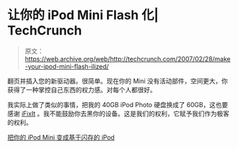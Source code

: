 # 让你的 iPod Mini Flash 化| TechCrunch

> 原文：<https://web.archive.org/web/http://techcrunch.com/2007/02/28/make-your-ipod-mini-flash-ilized/>

翻页并插入您的新驱动器。很简单。现在你的 Mini 没有活动部件，空间更大，你获得了一种掌控自己东西的权力感。对每个人都很好。

我实际上做了类似的事情，把我的 40GB iPod Photo 硬盘换成了 60GB，这也要感谢 [iFixIt](https://web.archive.org/web/20160420192347/http://www.ifixit.com/) 。我不能鼓励你去黑你的设备。这是我们的权利，它赋予我们作为极客的权利。

[把你的 iPod Mini 变成基于闪存的 iPod](https://web.archive.org/web/20160420192347/http://geektechnique.org/projectlab/753/how-to-turn-your-ipod-mini-into-a-flash-based-ipod)
